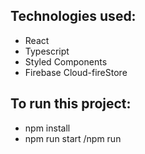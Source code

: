 

## Technologies used:
- React
- Typescript
- Styled Components
- Firebase Cloud-fireStore
 
## To run this project:
- npm install
- npm run start /npm run 
